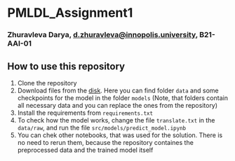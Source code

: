 # PMLDL_Assignment1

### Zhuravleva Darya, d.zhuravleva@innopolis.university, B21-AAI-01

## How to use this repository
1. Clone the repository
2. Download files from the [disk](https://drive.google.com/drive/folders/1GPZRpFVwF0dMWSBfomuqm7UJdTE0cA3W?usp=sharing). Here you can find folder `data` and some checkpoints for the model in the folder `models` (Note, that folders contain all necessary data and you can replace the ones from the repository)
3. Install the requirements from `requirements.txt`
4. To check how the model works, change the file `translate.txt` in the `data/raw`, and run the file `src/models/predict_model.ipynb`
5. You can chek other notebooks, that was used for the solution. There is no need to rerun them, because the repository containes the preprocessed data and the trained model itself

